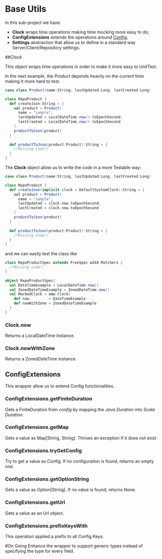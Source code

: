 
# Base Utils

In this sub-project we have:
 * **Clock** wraps time operations making time mocking more easy to do;
 * **ConfigExtensions** extends the operations around [Config](https://github.com/typesafehub/config);
 * **Settings** abstraction that allow us to define in a standard way Server/Client/Repository settings.
  
##Clock

This object wraps time operations in order to make it more easy to UnitTest. 

In the next example, the *Product* depends heavily on the current time making it more hard to test.

```scala
case class Product(name:String, lastUpdated:Long, lastCreated:Long)

class RepoProduct {
  def createJson:String = {
    val product = Product( 
      name = "sample", 
      lastUpdated = LocalDateTime.now().toEpochSecond, 
      lastCreated = LocalDateTime.now().toEpochSecond
    )
    productToJson(product)
  }
  
  def productToJson(product:Product):String = {
    /*Missing Code*/  
  }
}
```

The **Clock** object allow us to write the code in a more Testable way:
```scala
case class Product(name:String, lastUpdated:Long, lastCreated:Long)

class RepoProduct {
  def createJson(implicit clock = DefaultSystemClock):String = {
    val product = Product( 
      name = "sample", 
      lastUpdated = clock.now.toEpochSecond, 
      lastCreated = clock.now.toEpochSecond
    )
    productToJson(product)
  }
  
  def productToJson(product:Product):String = {
    /*Missing Code*/  
  }
}
``` 

and we can easily test the class like 
```scala
class RepoProductSpec extends FreeSpec with Matchers {
  /*Missing code*/
}

object RepoProductSpec{
  val DateTimeExample = LocalDateTime.now()
  val ZonedDateTimeExample = ZonedDateTime.now()
  val MockedClock = new Clock{
    def now         = DateTimeExample
    def nowWithZone = ZonedDateTimeExample
  }
}
```

### Clock.now
Returns a LocalDateTime instance.

### Clock.nowWithZone
Returns a ZonedDateTime instance.

## ConfigExtensions
This wrapper allow us to extend Config functionalities.
  
### ConfigExtensions.getFiniteDuration
Gets a FiniteDuration from *config* by mapping the *Java Duration* into *Scala Duration*.

### ConfigExtensions.getMap
Gets a value as Map[String, String]. Throws an exception if it does not exist

### ConfigExtensions.tryGetConfig
Try to get a value as Config. If no configuration is found, returns an empty one.

### ConfigExtensions.getOptionString
Gets a value as Option[String]. If no value is found, returns None.

### ConfigExtensions.getUrl
Gets a value as an Url object.

### ConfigExtensions.prefixKeysWith
This operation applied a prefix to all Config Keys.

#On Going
Enhance the wrapper to support generic types instead of specifying the type for every field.

